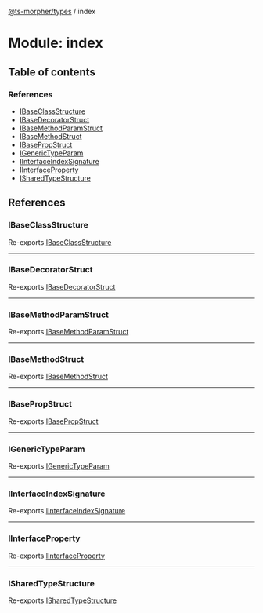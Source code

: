 [@ts-morpher/types](../README.md) / index

# Module: index

## Table of contents

### References

- [IBaseClassStructure](index.md#ibaseclassstructure)
- [IBaseDecoratorStruct](index.md#ibasedecoratorstruct)
- [IBaseMethodParamStruct](index.md#ibasemethodparamstruct)
- [IBaseMethodStruct](index.md#ibasemethodstruct)
- [IBasePropStruct](index.md#ibasepropstruct)
- [IGenericTypeParam](index.md#igenerictypeparam)
- [IInterfaceIndexSignature](index.md#iinterfaceindexsignature)
- [IInterfaceProperty](index.md#iinterfaceproperty)
- [ISharedTypeStructure](index.md#isharedtypestructure)

## References

### IBaseClassStructure

Re-exports [IBaseClassStructure](../interfaces/types.IBaseClassStructure.md)

___

### IBaseDecoratorStruct

Re-exports [IBaseDecoratorStruct](../interfaces/types.IBaseDecoratorStruct.md)

___

### IBaseMethodParamStruct

Re-exports [IBaseMethodParamStruct](../interfaces/types.IBaseMethodParamStruct.md)

___

### IBaseMethodStruct

Re-exports [IBaseMethodStruct](../interfaces/types.IBaseMethodStruct.md)

___

### IBasePropStruct

Re-exports [IBasePropStruct](../interfaces/types.IBasePropStruct.md)

___

### IGenericTypeParam

Re-exports [IGenericTypeParam](../interfaces/types.IGenericTypeParam.md)

___

### IInterfaceIndexSignature

Re-exports [IInterfaceIndexSignature](../interfaces/types.IInterfaceIndexSignature.md)

___

### IInterfaceProperty

Re-exports [IInterfaceProperty](../interfaces/types.IInterfaceProperty.md)

___

### ISharedTypeStructure

Re-exports [ISharedTypeStructure](../interfaces/types.ISharedTypeStructure.md)
